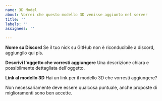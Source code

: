 ```yaml
---
name: 3D Model
about: Vorrei che questo modello 3D venisse aggiunto nel server
title: ''
labels: ''
assignees: ''

---
```


**Nome su Discord**
Se il tuo nick su GitHub non è riconducibile a discord, aggiungilo qui pls.

**Descrivi l'oggetto che vorresti aggiungere**
Una descrizione chiara e possibilmente dettagliata dell'oggetto.

**Link al modello 3D**
Hai un link per il modello 3D che vorresti aggiungere?

Non necessariamente deve essere qualcosa puntuale, anche proposte di miglioramenti sono ben accette.
